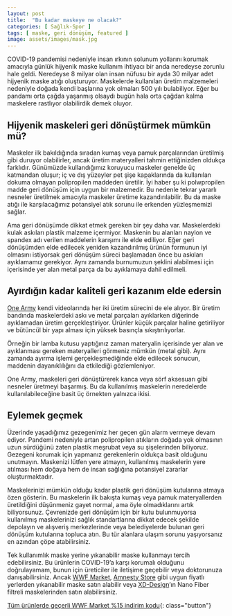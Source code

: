 ```yaml
---
layout: post
title:  "Bu kadar maskeye ne olacak?"
categories: [ Sağlık-Spor ]
tags: [ maske, geri dönüşüm, featured ]
image: assets/images/mask.jpg
---
```

COVID-19 pandemisi nedeniyle insan ırkının solunum yollarını korumak amacıyla günlük hijyenik maske kullanım ihtiyacı bir anda neredeyse zorunlu hale geldi. Neredeyse 8 milyar olan insan nüfusu bir ayda 30 milyar adet hijyenik maske atığı oluşturuyor. Maskelerde kullanılan üretim malzemeleri nedeniyle doğada kendi başlarına yok olmaları 500 yılı bulabiliyor. Eğer bu pandamı orta çağda yaşanmış olsaydı bugün hala orta çağdan kalma maskelere rastlıyor olabilirdik demek oluyor.

## Hijyenik maskeleri geri dönüştürmek mümkün mü?
Maskeler ilk bakıldığında sıradan kumaş veya pamuk parçalarından üretilmiş gibi duruyor olabilirler, ancak üretim materyalleri tahmin ettiğinizden oldukça farklıdır. Günümüzde kullandığımız koruyucu maskeler genelde üç katmandan oluşur; iç ve dış yüzeyler pet şişe kapaklarında da kullanılan dokuma olmayan polipropilen maddeden üretilir. İyi haber şu ki polwpropilen madde geri dönüşüm için uygun bir malzemedir. Bu nedenle tekrar yararlı nesneler üretilmek amacıyla maskeler üretime kazandırılabilir. Bu da maske atığı ile karşılacağımız potansiyel atık sorunu ile erkenden yüzleşmemizi sağlar.

Ama geri dönüşümde dikkat etmek gereken bir şey daha var. Maskelerdeki kulak askıları plastik malzeme içermiyor. Maskenin bu alanları naylon ve spandex adı verilen maddelerin karışımı ile elde ediliyor. Eğer geri dönüşümden elde edilecek yeniden kazandırılmış ürünün formunun iyi olmasını istiyorsak geri dönüşüm süreci başlamadan önce bu askıları ayıklamamız gerekiyor. Aynı zamanda burnumuzun şeklini alabilmesi için içerisinde yer alan metal parça da bu ayıklamaya dahil edilmeli.

## Ayırdığın kadar kaliteli geri kazanım elde edersin
[One Army](https://www.youtube.com/watch?v=Y5pkleCwb_Y) kendi videolarında her iki üretim sürecini de ele alıyor. Bir üretim bandında maskelerdeki askı ve metal parçaları ayıklarken diğerinde ayıklamadan üretim gerçekleştiriyor. Ürünler küçük parçalar haline getiriliyor ve bütüncül bir yapı alması için yüksek basınçla sıkıştırılıyorlar.

Örneğin bir lamba kutusu yaptığınız zaman materyalin içerisinde yer alan ve ayıklanması gereken materyalleri görmeniz mümkün (metal gibi). Aynı zamanda ayırma işlemi gerçekleşmediğinde elde edilecek sonucun, maddenin dayanıklılığını da etkilediği gözlemleniyor.

One Army, maskeleri geri dönüştürerek kanca veya sörf aksesuarı gibi nesneler üretmeyi başarmış. Bu da kullanılmış maskelerin neredelerde kullanılabileceğine basit üç örnekten yalnızca ikisi.

## Eylemek geçmek
Üzerinde yaşadığımız gezegenimiz her geçen gün alarm vermeye devam ediyor. Pandemi nedeniyle artan polipropilen atıkların doğada yok olmasının uzun sürdüğünü zaten plastik meşrubat veya su şişelerinden biliyoruz. Gezegeni korumak için yapmanız gerekenlerin oldukça basit olduğunu unutmayın. Maskenizi lütfen yere atmayın, kullanılmış maskelerin yere atılması hem doğaya hem de insan sağlığına potansiyel zararlar oluşturmaktadır.

Maskelerinizi mümkün olduğu kadar plastik geri dönüşüm kutularına atmaya özen gösterin. Bu maskelerin ilk bakışta kumaş veya pamuk materyallerden üretildiğini düşünmeniz gayet normal, ama öyle olmadıklarını artık biliyorsunuz. Çevrenizde geri dönüşüm için bir kutu bulunmuyorsa kullanılmış maskelerinizi sağlık standartlarına dikkat edecek şekilde depolayın ve alışveriş merkezlerinde veya belediyelerde bulunan geri dönüşüm kutularına topluca atın. Bu tür alanlara ulaşım sorunu yaşıyorsanız en azından çöpe atabilirsiniz.

Tek kullanımlık maske yerine yıkanabilir maske kullanmayı tercih edebilirsiniz. Bu ürünlerin COVID-19’a karşı korumalı olduğunu doğrulayamam, bunun için üreticiler ile iletişime geçebilir veya doktorunuza danışabilirsiniz. Ancak [WWF Market](https://wwfmarket.com/collections/maske), [Amnesty Store](https://amnestystore.com/collections/maske) gibi uygun fiyatlı yerlerden yıkanabilir maske satın alabilir veya [XD-Design](https://urun.n11.com/yikanabilir-maske/xd-design-koruyucu-maske-seti-siyah-P458646146)’ın Nano Fiber filtreli maskelerinden satın alabilirsiniz.

[Tüm ürünlerde geçerli WWF Market %15 indirim kodu](http://wwfmarket.refr.cc/tolgaaltas){: class="button"}
